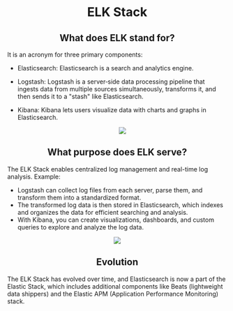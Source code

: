 <h1 align="center">ELK Stack</h1>
<h2 align="center">What does ELK stand for?</h2>
It is an acronym for three primary components:

- Elasticsearch: Elasticsearch is a search and analytics engine.
- Logstash: Logstash is a server‑side data processing pipeline that ingests data from multiple sources simultaneously, transforms it, and then sends it to a "stash" like Elasticsearch.
- Kibana: Kibana lets users visualize data with charts and graphs in Elasticsearch.

  <p align="center">
  <img src="https://github.com/UnaizaNaseem/Notes/assets/73931604/c4bf53e8-1b3f-4587-9ca2-5a89f41e63da"></p>

<h2 align="center">What purpose does ELK serve?</h2>
The ELK Stack enables centralized log management and real-time log analysis.
Example:

- Logstash can collect log files from each server, parse them, and transform them into a standardized format.
- The transformed log data is then stored in Elasticsearch, which indexes and organizes the data for efficient searching and analysis.
- With Kibana, you can create visualizations, dashboards, and custom queries to explore and analyze the log data. 

<p align="center">
  <img src="https://github.com/UnaizaNaseem/Notes/assets/73931604/5f6cf08b-784a-4abb-bd92-3de2842d632d">
</p>

<h2 align="center">Evolution</h2>
The ELK Stack has evolved over time, and Elasticsearch is now a part of the Elastic Stack, which includes additional components like Beats (lightweight data shippers) and the Elastic APM (Application Performance Monitoring) stack.
